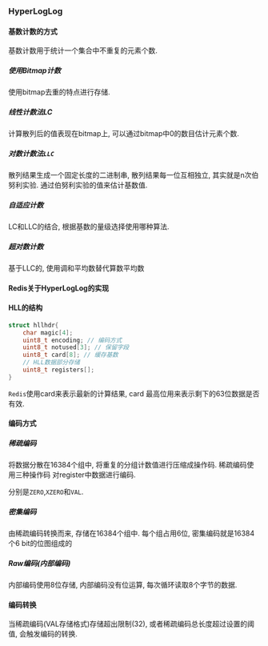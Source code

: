 ### HyperLogLog

#### 基数计数的方式

基数计数用于统计一个集合中不重复的元素个数.

##### 使用Bitmap计数

使用bitmap去重的特点进行存储.

##### 线性计数法LC

计算散列后的值表现在bitmap上, 可以通过bitmap中0的数目估计元素个数.

##### 对数计数法`LLC`

散列结果生成一个固定长度的二进制串, 散列结果每一位互相独立, 其实就是n次伯努利实验. 通过伯努利实验的值来估计基数值.

##### 自适应计数

LC和LLC的结合, 根据基数的量级选择使用哪种算法. 

##### 超对数计数

基于LLC的, 使用调和平均数替代算数平均数



#### Redis关于HyperLogLog的实现

#### HLL的结构

```c++
struct hllhdr{
    char magic[4];
    uint8_t encoding; // 编码方式
    uint8_t notused[3]; // 保留字段
    uint8_t card[8]; // 缓存基数 
    // HLL数据部分存储
    uint8_t registers[];
}
```

`Redis`使用card来表示最新的计算结果, card 最高位用来表示剩下的63位数据是否有效. 

#### 编码方式

##### 稀疏编码

将数据分散在16384个组中, 将重复的分组计数值进行压缩成操作码. 稀疏编码使用三种操作码 对register中数据进行编码.

分别是`ZERO`,`XZERO`和`VAL`.

##### 密集编码

由稀疏编码转换而来, 存储在16384个组中. 每个组占用6位, 密集编码就是16384个6 bit的位图组成的

##### Raw编码(内部编码)

内部编码使用8位存储, 内部编码没有位运算, 每次循环读取8个字节的数据. 

#### 编码转换

当稀疏编码(VAL存储格式)存储超出限制(32), 或者稀疏编码总长度超过设置的阈值, 会触发编码的转换.



